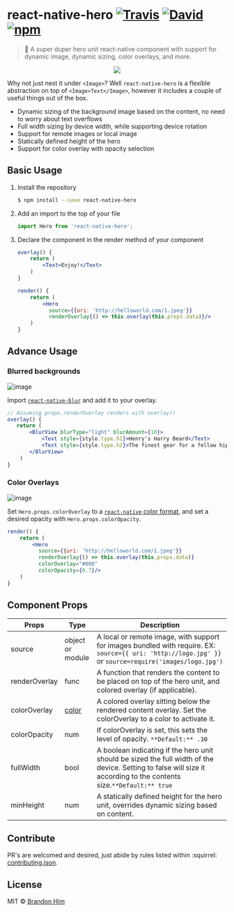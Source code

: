 # react-native-hero [![Travis](https://img.shields.io/travis/brh55/react-native-hero.svg?style=flat-square)](https://travis-ci.org/brh55/react-native-hero) [![David](https://img.shields.io/david/dev/brh55/react-native-hero.svg?style=flat-square)](https://david-dm.org/brh55/react-native-hero?type=dev) [![npm](https://img.shields.io/npm/dt/react-native-hero.svg?style=flat-square)](https://www.npmjs.com/package/react-native-hero)
> :metal: A super duper hero unit react-native component with support for dynamic image, dynamic sizing, color overlays, and more.

<p align="center">
    <img src ="https://cloud.githubusercontent.com/assets/6020066/24824103/0f759968-1bbb-11e7-895f-ab4ac50dbcd4.png" />
</p>


Why not just nest it under `<Image>`? Well `react-native-hero` is a flexible abstraction on top of `<Image>Text</Image>`, however it includes a couple of useful things out of the box.
- Dynamic sizing of the background image based on the content, no need to worry about text overflows
- Full width sizing by device width, while supporting device rotation
- Support for remote images or local image
- Statically defined height of the hero
- Support for color overlay with opacity selection

## Basic Usage
1. Install the repository
    ```bash
    $ npm install --save react-native-hero
    ```
2. Add an import to the top of your file
    ```js
    import Hero from 'react-native-hero';
    ```
3. Declare the component in the render method of your component
    ```jsx
    overlay() {
        return (
            <Text>Enjoy!</Text>
        )
    }

    render() {
        return (
            <Hero
              source={{uri: 'http://helloworld.com/1.jpeg'}}
              renderOverlay{() => this.overlay(this.props.data)}/>
        )
    }
    ```

## Advance Usage
### Blurred backgrounds
![image](https://cloud.githubusercontent.com/assets/6020066/24872727/3eaa2284-1dd3-11e7-94b4-1a63cb98b2ac.png)

Import [`react-native-blur`](https://github.com/react-native-community/react-native-blur) and add it to your overlay.
```jsx
// Assuming props.renderOverlay renders with overlay()
overlay() {
   return (
       <BlurView blurType="light" blurAmount={10}>
           <Text style={style.type.h1}>Henry's Harry Beard</Text>
           <Text style={style.type.h2}>The finest gear for a fellow hipster</Text>
       </BlurView>
    )
}
```


### Color Overlays
![image](https://cloud.githubusercontent.com/assets/6020066/24842132/f06b0b46-1d47-11e7-91d5-ac22aa4243d5.png)

Set `Hero.props.colorOverlay` to a [`react-native` color format](http://facebook.github.io/react-native/releases/0.43/docs/colors.html#colors), and set a desired opacity with `Hero.props.colorOpacity`.

```jsx
render() {
    return (
        <Hero
          source={{uri: 'http://helloworld.com/1.jpeg'}}
          renderOverlay{() => this.overlay(this.props.data)}
          colorOverlay="#000"
          colorOpacity={0.7}/>
    )
}
```

## Component Props
| Props         | Type                                                                           | Description                                                                                                           |
|---------------|--------------------------------------------------------------------------------|-----------------------------------------------------------------------------------------------------------------------|
| source        | object or module                                                               | A local or remote image, with support for images bundled with require. EX: `source={{ uri: 'http://logo.jpg' }}` or `source=require('images/logo.jpg')`
| renderOverlay | func                                                                           | A function that renders the content to be placed on top of the hero unit, and colored overlay (if applicable).        |
| colorOverlay  | [color](http://facebook.github.io/react-native/releases/0.43/docs/colors.html) | A colored overlay sitting below the rendered content overlay. Set the colorOverlay to a color to activate it.         |
| colorOpacity  | num                                                                            | If colorOverlay is set, this sets the level of opacity. `**Default:** .30`                                            |
| fullWidth  | bool                                                                           | A boolean indicating if the hero unit should be sized the full width of the device. Setting to false will size it according to the contents size.`**Default:** true`                             |
| minHeight     | num                                                                            | A statically defined height for the hero unit, overrides dynamic sizing based on content.                             |

## Contribute
PR's are welcomed and desired, just abide by rules listed within :squirrel: [contributing.json](http://github.com/brh55/contributing.json).

## License
MIT © [Brandon Him](https://github.com/brh55/react-native-hero)
